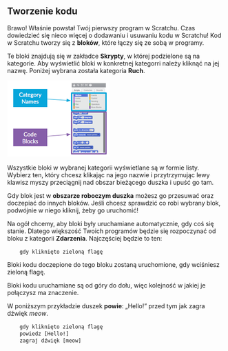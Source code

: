 ## Tworzenie kodu

Brawo! Właśnie powstał Twój pierwszy program w Scratchu. Czas dowiedzieć się nieco więcej o dodawaniu i usuwaniu kodu w Scratchu! Kod w Scratchu tworzy się z **bloków**, które łączy się ze sobą w programy.

Te bloki znajdują się w zakładce **Skrypty**, w której podzielone są na kategorie. Aby wyświetlić bloki w konkretnej kategorri należy kliknąć na jej nazwę. Poniżej wybrana została kategoria **Ruch**.

![](/pt/assets/categories_and_code.png)

Wszystkie bloki w wybranej kategorii wyświetlane są w formie listy. Wybierz ten, który chcesz klikając na jego nazwie i przytrzymując lewy klawisz myszy przeciągnij nad obszar bieżącego duszka i upuść go tam.

Gdy blok jest w **obszarze roboczym duszka** możesz go przesuwać oraz doczepiać do innych bloków. Jeśli chcesz sprawdzić co robi wybrany blok, podwójnie w niego kliknij, żeby go uruchomić!

Na ogół chcemy, aby bloki były uruchamiane automatycznie, gdy coś się stanie. Dlatego większość Twoich programów będzie się rozpoczynać od bloku z kategorii **Zdarzenia**. Najczęściej będzie to ten:

```blocks
    gdy kliknięto zieloną flagę
```

Bloki kodu doczepione do tego bloku zostaną uruchomione, gdy wciśniesz zieloną flagę.

Bloki kodu uruchamiane są od góry do dołu, więc kolejność w jakiej je połączysz ma znaczenie.

W poniższym przykładzie duszek **powie**: „Hello!” przed tym jak zagra dźwięk _meow_.

```blocks
    gdy kliknięto zieloną flagę
    powiedz [Hello!]
    zagraj dźwięk [meow]
```



